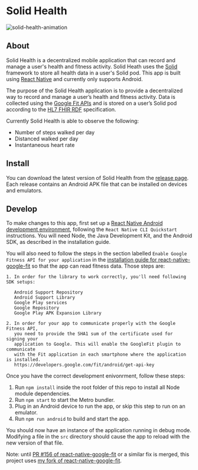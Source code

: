 # Solid Health

![solid-health-animation](https://user-images.githubusercontent.com/5856867/82492308-fcd71900-9ab3-11ea-8752-1d24c7c5e70b.gif "A screen capture of a user logging into and browsing the Solid Health app.")

## About

Solid Health is a decentralized mobile application that can record and manage a user's health
and fitness activity. Solid Heath uses the [Solid](https://solidproject.org/) framework to store
all health data in a user's Solid pod. This app is built using [React Native](https://reactnative.dev/)
and currently only supports Android.

The purpose of the Solid Health application is to provide a decentralized way to record and manage
a user’s health and fitness activity. Data is collected using the [Google Fit APIs](https://developers.google.com/fit/android)
and is stored on a user’s Solid pod according to the [HL7 FHIR RDF](https://www.hl7.org/fhir/rdf.html)
specification.

Currently Solid Health is able to observe the following:

* Number of steps walked per day
* Distanced walked per day
* Instantaneous heart rate

## Install

You can download the latest version of Solid Health from the [release page](https://github.com/jasonpaulos/solid-health/releases).
Each release contains an Android APK file that can be installed on devices and emulators.

## Develop

To make changes to this app, first set up a [React Native Android development environment](https://reactnative.dev/docs/environment-setup),
following the `React Native CLI Quickstart` instructions. You will need Node, the Java Development
Kit, and the Android SDK, as described in the installation guide.

You will also need to follow the steps in the section labelled `Enable Google Fitness API for your
application` in the [installation guide for react-native-google-fit](https://github.com/StasDoskalenko/react-native-google-fit/blob/master/docs/INSTALLATION.md#enable-google-fitness-api-for-your-application)
so that the app can read fitness data. Those steps are:
```
1. In order for the library to work correctly, you'll need following SDK setups:
   
   Android Support Repository
   Android Support Library
   Google Play services
   Google Repository
   Google Play APK Expansion Library
   
2. In order for your app to communicate properly with the Google Fitness API,
   you need to provide the SHA1 sum of the certificate used for signing your
   application to Google. This will enable the GoogleFit plugin to communicate
   with the Fit application in each smartphone where the application is installed.
   https://developers.google.com/fit/android/get-api-key
```

Once you have the correct development enivonrment, follow these steps:

1. Run `npm install` inside the root folder of this repo to install all Node module dependencies.
2. Run `npm start` to start the Metro bundler.
3. Plug in an Android device to run the app, or skip this step to run on an emulator.
4. Run `npm run android` to build and start the app.

You should now have an instance of the application running in debug mode. Modifying a file in
the `src` directory should cause the app to reload with the new version of that file.

Note: until [PR #156 of react-native-google-fit](https://github.com/StasDoskalenko/react-native-google-fit/pull/156)
or a similar fix is merged, this project uses [my fork of react-native-google-fit](https://github.com/jasonpaulos/react-native-google-fit/tree/heart-rate-fix).
